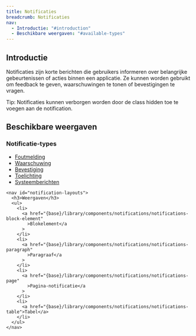 ```yaml
---
title: Notificaties
breadcrumb: Notificaties
nav:
  - Introductie: "#introduction"
  - Beschikbare weergaven: "#available-types"
---
```


<h2 id="introduction">Introductie</h2>

Notificaties zijn korte berichten die gebruikers informeren over belangrijke
gebeurtenissen of acties binnen een applicatie. Ze kunnen worden gebruikt om
feedback te geven, waarschuwingen te tonen of bevestigingen te vragen.

<p class="explanation">
  <span>Tip:</span> Notificaties kunnen verborgen worden door de class hidden toe te voegen aan de notification.
</p>

<section id="available-types">
  <h2>Beschikbare weergaven</h2>
  <div class="column-2">
    <nav id="notification-types">
      <h3>Notificatie-types</h3>
      <ul>
        <li>
          <a href="{base}/library/components/notifications/notification-error"
            >Foutmelding</a
          >
        </li>
        <li>
          <a href="{base}/library/components/notifications/notification-warning"
            >Waarschuwing</a
          >
        </li>
        <li>
          <a href="{base}/library/components/notifications/notification-confirmation"
            >Bevestiging</a
          >
        </li>
        <li>
          <a href="{base}/library/components/notifications/notification-explanation"
            >Toelichting</a
          >
        </li>
        <li>
          <a href="{base}/library/components/notifications/notification-system-message"
            >Systeemberichten</a
          >
        </li>
      </ul>
    </nav>

    <nav id="notification-layouts">
      <h3>Weergaven</h3>
      <ul>
        <li>
          <a href="{base}/library/components/notifications/notifications-block-element"
            >Blokelement</a
          >
        </li>
        <li>
          <a href="{base}/library/components/notifications/notifications-paragraph"
            >Paragraaf</a
          >
        </li>
        <li>
          <a href="{base}/library/components/notifications/notifications-page"
            >Pagina-notificatie</a
          >
        </li>
        <li>
          <a href="{base}/library/components/notifications/notifications-table">Tabel</a>
        </li>
      </ul>
    </nav>

  </div>
</section>
